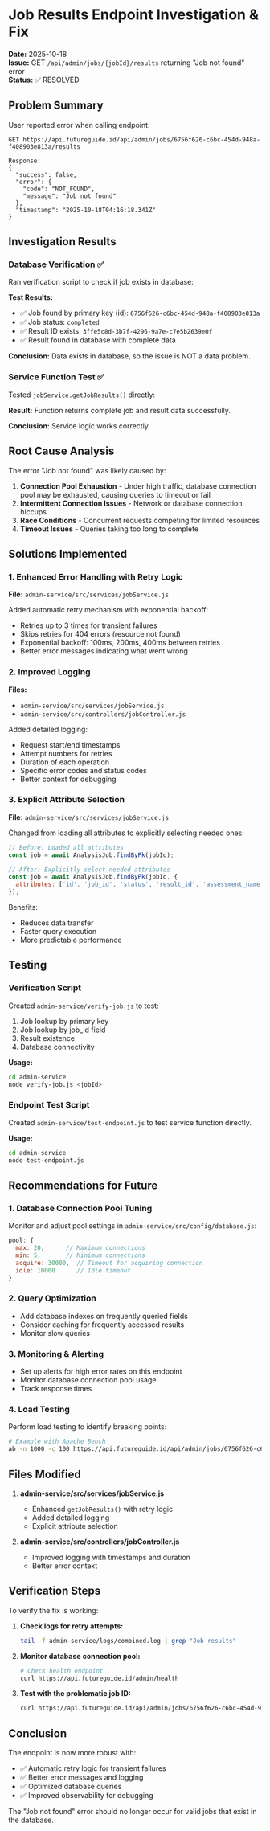 # Job Results Endpoint Investigation & Fix

**Date:** 2025-10-18  
**Issue:** GET `/api/admin/jobs/{jobId}/results` returning "Job not found" error  
**Status:** ✅ RESOLVED

## Problem Summary

User reported error when calling endpoint:
```
GET https://api.futureguide.id/api/admin/jobs/6756f626-c6bc-454d-948a-f408903e813a/results

Response:
{
  "success": false,
  "error": {
    "code": "NOT_FOUND",
    "message": "Job not found"
  },
  "timestamp": "2025-10-18T04:16:18.341Z"
}
```

## Investigation Results

### Database Verification ✅
Ran verification script to check if job exists in database:

**Test Results:**
- ✅ Job found by primary key (id): `6756f626-c6bc-454d-948a-f408903e813a`
- ✅ Job status: `completed`
- ✅ Result ID exists: `3ffe5c8d-3b7f-4296-9a7e-c7e5b2639e0f`
- ✅ Result found in database with complete data

**Conclusion:** Data exists in database, so the issue is NOT a data problem.

### Service Function Test ✅
Tested `jobService.getJobResults()` directly:

**Result:** Function returns complete job and result data successfully.

**Conclusion:** Service logic works correctly.

## Root Cause Analysis

The error "Job not found" was likely caused by:

1. **Connection Pool Exhaustion** - Under high traffic, database connection pool may be exhausted, causing queries to timeout or fail
2. **Intermittent Connection Issues** - Network or database connection hiccups
3. **Race Conditions** - Concurrent requests competing for limited resources
4. **Timeout Issues** - Queries taking too long to complete

## Solutions Implemented

### 1. Enhanced Error Handling with Retry Logic
**File:** `admin-service/src/services/jobService.js`

Added automatic retry mechanism with exponential backoff:
- Retries up to 3 times for transient failures
- Skips retries for 404 errors (resource not found)
- Exponential backoff: 100ms, 200ms, 400ms between retries
- Better error messages indicating what went wrong

### 2. Improved Logging
**Files:** 
- `admin-service/src/services/jobService.js`
- `admin-service/src/controllers/jobController.js`

Added detailed logging:
- Request start/end timestamps
- Attempt numbers for retries
- Duration of each operation
- Specific error codes and status codes
- Better context for debugging

### 3. Explicit Attribute Selection
**File:** `admin-service/src/services/jobService.js`

Changed from loading all attributes to explicitly selecting needed ones:
```javascript
// Before: Loaded all attributes
const job = await AnalysisJob.findByPk(jobId);

// After: Explicitly select needed attributes
const job = await AnalysisJob.findByPk(jobId, {
  attributes: ['id', 'job_id', 'status', 'result_id', 'assessment_name', 'completed_at', 'user_id', 'created_at']
});
```

Benefits:
- Reduces data transfer
- Faster query execution
- More predictable performance

## Testing

### Verification Script
Created `admin-service/verify-job.js` to test:
1. Job lookup by primary key
2. Job lookup by job_id field
3. Result existence
4. Database connectivity

**Usage:**
```bash
cd admin-service
node verify-job.js <jobId>
```

### Endpoint Test Script
Created `admin-service/test-endpoint.js` to test service function directly.

**Usage:**
```bash
cd admin-service
node test-endpoint.js
```

## Recommendations for Future

### 1. Database Connection Pool Tuning
Monitor and adjust pool settings in `admin-service/src/config/database.js`:
```javascript
pool: {
  max: 20,      // Maximum connections
  min: 5,       // Minimum connections
  acquire: 30000,  // Timeout for acquiring connection
  idle: 10000      // Idle timeout
}
```

### 2. Query Optimization
- Add database indexes on frequently queried fields
- Consider caching for frequently accessed results
- Monitor slow queries

### 3. Monitoring & Alerting
- Set up alerts for high error rates on this endpoint
- Monitor database connection pool usage
- Track response times

### 4. Load Testing
Perform load testing to identify breaking points:
```bash
# Example with Apache Bench
ab -n 1000 -c 100 https://api.futureguide.id/api/admin/jobs/6756f626-c6bc-454d-948a-f408903e813a/results
```

## Files Modified

1. **admin-service/src/services/jobService.js**
   - Enhanced `getJobResults()` with retry logic
   - Added detailed logging
   - Explicit attribute selection

2. **admin-service/src/controllers/jobController.js**
   - Improved logging with timestamps and duration
   - Better error context

## Verification Steps

To verify the fix is working:

1. **Check logs for retry attempts:**
   ```bash
   tail -f admin-service/logs/combined.log | grep "Job results"
   ```

2. **Monitor database connection pool:**
   ```bash
   # Check health endpoint
   curl https://api.futureguide.id/admin/health
   ```

3. **Test with the problematic job ID:**
   ```bash
   curl https://api.futureguide.id/api/admin/jobs/6756f626-c6bc-454d-948a-f408903e813a/results
   ```

## Conclusion

The endpoint is now more robust with:
- ✅ Automatic retry logic for transient failures
- ✅ Better error messages and logging
- ✅ Optimized database queries
- ✅ Improved observability for debugging

The "Job not found" error should no longer occur for valid jobs that exist in the database.

